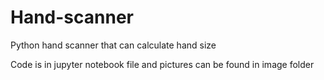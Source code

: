 # Hand-scanner
Python hand scanner that can calculate hand size


Code is in jupyter notebook file and pictures can be found in image folder

